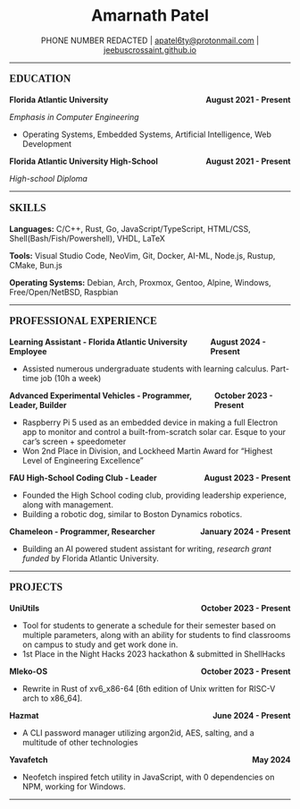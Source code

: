 <!--- My resume, written in LaTeX/KaTeX, Markdown, HTML, and CSS --->

<div style="text-align: center;">
    <h1>Amarnath Patel</h1>
    <p>PHONE NUMBER REDACTED | <a href="mailto:apatel6ty@protonmail.com">apatel6ty@protonmail.com</a> | <a href="https://jeebuscrossaint.github.io">jeebuscrossaint.github.io</a></p>
</div>

____

<div style="font-family: 'Times New Roman', Times, serif; font-weight: bold;">
    <div style="font-size: 1.3em;">
        <p>EDUCATION</p>
    </div>
</div>

<div style="display: flex; justify-content: space-between;">
    <strong>Florida Atlantic University</strong>
    <strong><span>August 2021 - Present</span></strong>
</div>

*Emphasis in Computer Engineering* 
- Operating Systems, Embedded Systems, Artificial Intelligence, Web Development

<div style="display: flex; justify-content: space-between;">
    <strong>Florida Atlantic University High-School</strong>
    <strong><span>August 2021 - Present</span></strong>
</div>

*High-school Diploma*

____

<div style="font-family: 'Times New Roman', Times, serif; font-weight: bold;">
    <div style="font-size: 1.3em;">
        <p>SKILLS</p>
    </div>
</div>

**Languages:** C/C++, Rust, Go, JavaScript/TypeScript, HTML/CSS, Shell(Bash/Fish/Powershell), VHDL, LaTeX

**Tools:** Visual Studio Code, NeoVim, Git, Docker, AI-ML, Node.js, Rustup, CMake, Bun.js

**Operating Systems:** Debian, Arch, Proxmox, Gentoo, Alpine, Windows, Free/Open/NetBSD, Raspbian

____

<div style="font-family: 'Times New Roman', Times, serif; font-weight: bold;">
    <div style="font-size: 1.3em;">
        <p>PROFESSIONAL EXPERIENCE</p>
    </div>
</div>

<div style="display: flex; justify-content: space-between;">
    <strong>Learning Assistant - Florida Atlantic University Employee</strong>
    <strong><span>August 2024 - Present</span></strong>
</div>

- Assisted numerous undergraduate students with learning calculus. Part-time job (10h a week)

<div style="display: flex; justify-content: space-between;">
    <strong>Advanced Experimental Vehicles - Programmer, Leader, Builder</strong>
    <strong><span>October 2023 - Present</span></strong>
</div>

- Raspberry Pi 5 used as an embedded device in making a full Electron app to monitor and control a built-from-scratch solar car. Esque to your car’s screen + speedometer
- Won 2nd Place in Division, and Lockheed Martin Award for “Highest Level of Engineering Excellence”

<div style="display: flex; justify-content: space-between;">
    <strong>FAU High-School Coding Club - Leader</strong>
    <strong><span>August 2023 - Present</span></strong>
</div>

- Founded the High School coding club, providing leadership experience, along with management.
- Building a robotic dog, similar to Boston Dynamics robotics.

<div style="display: flex; justify-content: space-between;">
    <strong>Chameleon - Programmer, Researcher</strong>
    <strong><span>January 2024 - Present</span></strong>
</div>

- Building an AI powered student assistant for writing, *research grant funded* by Florida Atlantic University.

____

<div style="font-family: 'Times New Roman', Times, serif; font-weight: bold;">
    <div style="font-size: 1.3em;">
        <p>PROJECTS</p>
    </div>
</div>

<div style="display: flex; justify-content: space-between;">
    <strong>UniUtils</strong>
    <strong><span>October 2023 - Present</span></strong>
</div>

- Tool for students to generate a schedule for their semester based on multiple parameters, along with an ability for students to find classrooms on campus to study and get work done in.
- 1st Place in the Night Hacks 2023 hackathon & submitted in ShellHacks

<div style="display: flex; justify-content: space-between;">
    <strong>Mleko-OS</strong>
    <strong><span>October 2023 - Present</span></strong>
</div>

- Rewrite in Rust of xv6_x86-64 [6th edition of Unix written for RISC-V arch to x86_64]. 

<div style="display: flex; justify-content: space-between;">
    <strong>Hazmat</strong>
    <strong><span>June 2024 - Present</span></strong>
</div>

- A CLI password manager utilizing argon2id, AES, salting, and a multitude of other technologies

<div style="display: flex; justify-content: space-between;">
    <strong>Yavafetch</strong>
    <strong><span>May 2024</span></strong>
</div>

- Neofetch inspired fetch utility in JavaScript, with 0 dependencies on NPM, working for Windows.

____
